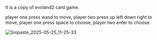 It is a copy of evoland2 card game.

player one press wasd to move, player two press up left down right to move,
player one press space to choose, player two enter to choose.
  
![Snipaste_2025-05-25_11-25-33](https://github.com/user-attachments/assets/13a8f0b1-c602-424b-8ada-4fe61d24ffd2)
